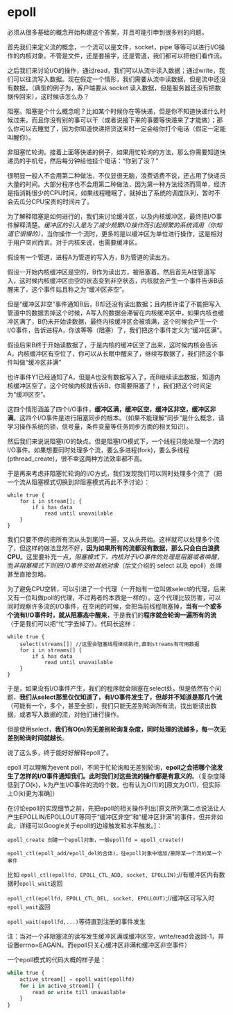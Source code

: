 # epoll

必须从很多基础的概念开始构建这个答案，并且可能引申到很多别的问题。

首先我们来定义流的概念，一个流可以是文件，socket，pipe 等等可以进行I/O操作的内核对象。不管是文件，还是套接字，还是管道，我们都可以把他们看作流。

之后我们来讨论I/O的操作，通过read，我们可以从流中读入数据；通过write，我们可以往流写入数据。现在假定一个情形，我们需要从流中读数据，但是流中还没有数据，（典型的例子为，客户端要从 socket 读入数据，但是服务器还没有把数据传回来），这时候该怎么办？

阻塞。阻塞是个什么概念呢？比如某个时候你在等快递，但是你不知道快递什么时候过来，而且你没有别的事可以干（或者说接下来的事要等快递来了才能做）；那么你可以去睡觉了，因为你知道快递把货送来时一定会给你打个电话（假定一定能叫醒你）。

非阻塞忙轮询。接着上面等快递的例子，如果用忙轮询的方法，那么你需要知道快递员的手机号，然后每分钟给他挂个电话：“你到了没？”

很明显一般人不会用第二种做法，不仅显很无脑，浪费话费不说，还占用了快递员大量的时间。大部分程序也不会用第二种做法，因为第一种方法经济而简单，经济是指消耗很少的CPU时间，如果线程睡眠了，就掉出了系统的调度队列，暂时不会去瓜分CPU宝贵的时间片了。

为了解释阻塞是如何进行的，我们来讨论缓冲区，以及内核缓冲区，最终把I/O事件解释清楚。*缓冲区的引入是为了减少频繁I/O操作而引起频繁的系统调用（你知道它很慢的）*，当你操作一个流时，更多的是以缓冲区为单位进行操作，这是相对于用户空间而言。对于内核来说，也需要缓冲区。

假设有一个管道，进程A为管道的写入方，B为管道的读出方。

假设一开始内核缓冲区是空的，B作为读出方，被阻塞着。然后首先A往管道写入，这时候内核缓冲区由空的状态变到非空状态，内核就会产生一个事件告诉B该醒来了，这个事件姑且称之为“缓冲区非空”。

但是“缓冲区非空”事件通知B后，B却还没有读出数据；且内核许诺了不能把写入管道中的数据丢掉这个时候，A写入的数据会滞留在内核缓冲区中，如果内核也缓冲区满了，B仍未开始读数据，最终内核缓冲区会被填满，这个时候会产生一个I/O事件，告诉进程A，你该等等（阻塞）了，我们把这个事件定义为“缓冲区满”。

假设后来B终于开始读数据了，于是内核的缓冲区空了出来，这时候内核会告诉A，内核缓冲区有空位了，你可以从长眠中醒来了，继续写数据了，我们把这个事件叫做“缓冲区非满”

也许事件Y1已经通知了A，但是A也没有数据写入了，而B继续读出数据，知道内核缓冲区空了。这个时候内核就告诉B，你需要阻塞了！，我们把这个时间定为“缓冲区空”。

这四个情形涵盖了四个I/O事件，**缓冲区满，缓冲区空，缓冲区非空，缓冲区非满**。这四个I/O事件是进行阻塞同步的根本。（如果不能理解“同步”是什么概念，请学习操作系统的锁，信号量，条件变量等任务同步方面的相关知识）。

然后我们来说说阻塞I/O的缺点。但是阻塞I/O模式下，一个线程只能处理一个流的I/O事件。如果想要同时处理多个流，要么多进程(fork)，要么多线程(pthread_create)，很不幸这两种方法效率都不高。

于是再来考虑非阻塞忙轮询的I/O方式，我们发现我们可以同时处理多个流了（把一个流从阻塞模式切换到非阻塞模式再此不予讨论）：

```
while true {
    for i in stream[]; {
        if i has data
            read until unavailable
    }
}
```

我们只要不停的把所有流从头到尾问一遍，又从头开始。这样就可以处理多个流了，但这样的做法显然不好，**因为如果所有的流都没有数据，那么只会白白浪费CPU**。这里要补充一点，*阻塞模式下，内核对于I/O事件的处理是阻塞或者唤醒*，而*非阻塞模式下则把I/O事件交给其他对象*（后文介绍的 select 以及 epoll）处理甚至直接忽略。

为了避免CPU空转，可以引进了一个代理（一开始有一位叫做select的代理，后来又有一位叫做poll的代理，不过两者的本质是一样的）。这个代理比较厉害，可以同时观察许多流的I/O事件，在空闲的时候，会把当前线程阻塞掉，**当有一个或多个流有I/O事件时，就从阻塞态中醒来**，于是我们的**程序就会轮询一遍所有的流**（于是我们可以把“忙”字去掉了）。代码长这样：

```
while true {
    select(streams[]) //这里会阻塞线程继续执行,直到streams有可用数据
    for i in streams[] {
        if i has data
            read until unavailable
    }
}
```
于是，如果没有I/O事件产生，我们的程序就会阻塞在select处。但是依然有个问题，**我们从select那里仅仅知道了，有I/O事件发生了，但却并不知道是那几个流**（可能有一个，多个，甚至全部），我们只能无差别轮询所有流，找出能读出数据，或者写入数据的流，对他们进行操作。

但是使用select，**我们有O(n)的无差别轮询复杂度，同时处理的流越多，每一次无差别轮询时间就越长**。

说了这么多，终于能好好解释epoll了。

epoll 可以理解为event poll，不同于忙轮询和无差别轮询，**epoll之会把哪个流发生了怎样的I/O事件通知我们。此时我们对这些流的操作都是有意义的**。（复杂度降低到了O(k)，k为产生I/O事件的流的个数，也有认为O(1)的[原文为O(1)，但实际上O(k)更为准确]）

在讨论epoll的实现细节之前，先把epoll的相关操作列出[原文所列第二点说法让人产生EPOLLIN/EPOLLOUT等同于“缓冲区非空”和“缓冲区非满”的事件，但并非如此，详细可以Google关于epoll的边缘触发和水平触发。]：

`epoll_create 创建一个epoll对象，一般epollfd = epoll_create()`

`epoll_ctl(epoll_add/epoll_del的合体)，往epoll对象中增加/删除某一个流的某一个事件`

比如 `epoll_ctl(epollfd, EPOLL_CTL_ADD, socket, EPOLLIN)`;//有缓冲区内有数据时`epoll_wait`返回

`epoll_ctl(epollfd, EPOLL_CTL_DEL, socket, EPOLLOUT)`;//缓冲区可写入时`epoll_wait`返回

`epoll_wait(epollfd,...)`等待直到注册的事件发生

注：当对一个非阻塞流的读写发生缓冲区满或缓冲区空，write/read会返回-1，并设置errno=EAGAIN。而epoll只关心缓冲区非满和缓冲区非空事件）

一个epoll模式的代码大概的样子是：

```python
while true {
    active_stream[] = epoll_wait(epollfd)
    for i in active_stream[] {
        read or write till unavailable
    }
}
```
